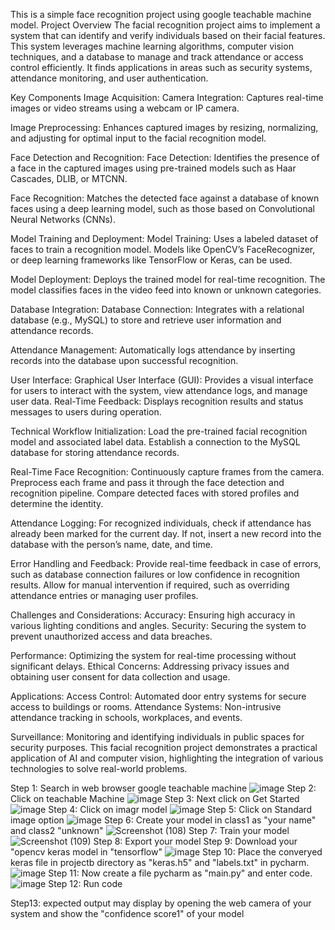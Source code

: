 This is a simple face recognition project using google teachable machine model. 
Project Overview The facial recognition project aims to implement a system that can identify and verify individuals based on their facial features. This system leverages machine learning algorithms, computer vision techniques, and a database to manage and track attendance or access control efficiently. It finds applications in areas such as security systems, attendance monitoring, and user authentication. 

Key Components Image Acquisition: 
Camera Integration: Captures real-time images or video streams using a webcam or IP camera. 

Image Preprocessing: Enhances captured images by resizing, normalizing, and adjusting for optimal input to the facial recognition model. 

Face Detection and Recognition: Face Detection: Identifies the presence of a face in the captured images using pre-trained models such as Haar Cascades, DLIB, or MTCNN. 

Face Recognition: Matches the detected face against a database of known faces using a deep learning model, such as those based on Convolutional Neural Networks (CNNs). 

Model Training and Deployment: Model Training: Uses a labeled dataset of faces to train a recognition model. Models like OpenCV’s FaceRecognizer, or deep learning frameworks like TensorFlow or Keras, can be used.

Model Deployment: Deploys the trained model for real-time recognition. The model classifies faces in the video feed into known or unknown categories.

Database Integration: Database Connection: Integrates with a relational database (e.g., MySQL) to store and retrieve user information and attendance records. 

Attendance Management: Automatically logs attendance by inserting records into the database upon successful recognition. 

User Interface: Graphical User Interface (GUI): Provides a visual interface for users to interact with the system, view attendance logs, and manage user data. Real-Time Feedback: Displays recognition results and status messages to users during operation. 

Technical Workflow Initialization: Load the pre-trained facial recognition model and associated label data. Establish a connection to the MySQL database for storing attendance records.

Real-Time Face Recognition: Continuously capture frames from the camera. Preprocess each frame and pass it through the face detection and recognition pipeline. Compare detected faces with stored profiles and determine the identity. 

Attendance Logging: For recognized individuals, check if attendance has already been marked for the current day. If not, insert a new record into the database with the person’s name, date, and time. 

Error Handling and Feedback: Provide real-time feedback in case of errors, such as database connection failures or low confidence in recognition results. Allow for manual intervention if required, such as overriding attendance entries or managing user profiles. 

Challenges and Considerations: Accuracy: Ensuring high accuracy in various lighting conditions and angles. Security: Securing the system to prevent unauthorized access and data breaches.

Performance: Optimizing the system for real-time processing without significant delays. Ethical Concerns: Addressing privacy issues and obtaining user consent for data collection and usage. 

Applications: Access Control: Automated door entry systems for secure access to buildings or rooms. Attendance Systems: Non-intrusive attendance tracking in schools, workplaces, and events. 

Surveillance: Monitoring and identifying individuals in public spaces for security purposes. This facial recognition project demonstrates a practical application of AI and computer vision, highlighting the integration of various technologies to solve real-world problems.

Step 1: Search in web browser google teachable machine
![image](https://github.com/user-attachments/assets/6bb6b365-486c-4022-8b40-83c149f6b134)
Step 2: Click on teachable Machine
![image](https://github.com/user-attachments/assets/4d0ff6b6-de54-476f-903b-3fce5ded1c66)
Step 3: Next click on Get Started
![image](https://github.com/user-attachments/assets/39aca9f4-7d6d-4961-afdb-00f75aa01c93)
Step 4: Click on imagr model
![image](https://github.com/user-attachments/assets/22906c1e-2d1c-41cb-b836-511ef22b832c)
Step 5: Click on Standard image option 
![image](https://github.com/user-attachments/assets/811703bf-5d4c-4ae8-a6e8-061b9bd641c4)
Step 6: Create your model in class1 as "your name" and class2 "unknown"
![Screenshot (108)](https://github.com/user-attachments/assets/34e529a3-3660-49e5-8bda-ad32c5a0e824)
Step 7: Train your model
![Screenshot (109)](https://github.com/user-attachments/assets/3067d280-b292-40b7-888a-8452918b828c)
Step 8: Export your model
Step 9: Download your "opencv keras model in "tensorflow"
![image](https://github.com/user-attachments/assets/37cb267a-9bc2-4ff9-acdc-2930014f4f29)
Step 10: Place the converyed keras file in projectb directory as "keras.h5" and "labels.txt" in pycharm.
![image](https://github.com/user-attachments/assets/c185b079-8c62-446d-bc27-ddf2d88f3ad3)
Step 11: Now create a file pycharm as "main.py" and enter code.
![image](https://github.com/user-attachments/assets/a81badfb-f1ed-4f18-ab54-f1279acf1f5b)
Step 12: Run code

Step13: expected output may display by opening the web camera of your system and show the "confidence score1" of your model



